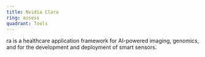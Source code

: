 ```yaml
---
title: Nvidia Clara
ring: assess
quadrant: Tools
---
```


ra is a healthcare application framework for AI-powered imaging, genomics, and for the development and deployment of smart sensors.
